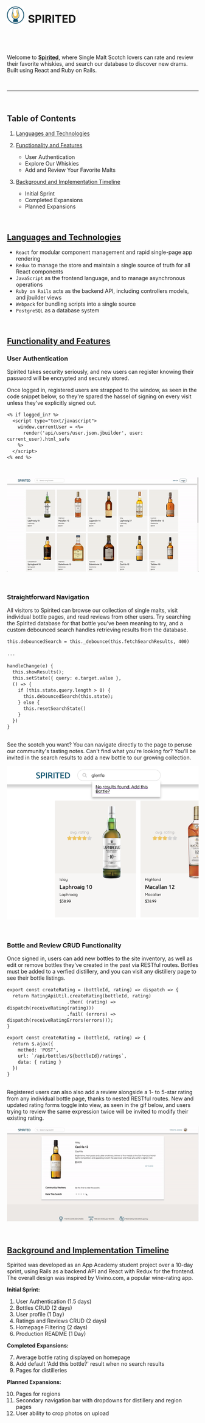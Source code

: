 <header style="display: flex; align-items: center;">
  <img src="app/assets/images/user_img_wide_lines.png" style="width: 45px; height:45px; padding-right: 10px">
  <h1>SPIRITED</h1>
</header>

Welcome to **[Spirited](https://spirited-app.herokuapp.com/#/)**, where Single Malt Scotch lovers can rate and review their favorite whiskies, and search our database to discover new drams. Built using React and Ruby on Rails.

<br>
<hr>
<br>

## Table of Contents
1. [Languages and Technologies](#languages-and-technologies)

2. [Functionality and Features](#functionality-and-features)
    * User Authentication
    * Explore Our Whiskies
    * Add and Review Your Favorite Malts
3. [Background and Implementation Timeline](#background-and-implementation-timeline)
    * Initial Sprint
    * Completed Expansions
    * Planned Expansions

<br>
<h2><a id="languages-and-technologies" href="#languages-and-technologies">
  Languages and Technologies
</a></h2>

* `React` for modular component management and rapid single-page app rendering
* `Redux` to manage the store and maintain a single source of truth for all React components
* `JavaScript` as the frontend language, and to manage asynchronous operations
* `Ruby on Rails` acts as the backend API, including controllers models, and jbuilder views
* `Webpack` for bundling scripts into a single source
* `PostgreSQL` as a database system


<br>   
<h2><a id ="functionality-and-features" href="#functionality-and-features">
  Functionality and Features
</a></h2>


### **User Authentication**
Spirited takes security seriously, and new users can register knowing their password will be encrypted and securely stored.

Once logged in, registered users are strapped to the window, as seen in the code snippet below, so they're spared the hassel of signing on every visit unless they've explicitly signed out.

```
<% if logged_in? %>
  <script type="text/javascript">
    window.currentUser = <%= 
      render('api/users/user.json.jbuilder', user: current_user).html_safe
    %>
  </script>
<% end %>
```
<br>

![Review screengrab](app/assets/images/user_auth.gif)

<br>

### **Straightforward Navigation**
All visitors to Spirited can browse our collection of single malts, visit individual bottle pages, and read reviews from other users. Try searching the Spirited database for that bottle you've been meaning to try, and a custom debounced search handles retrieving results from the database.
```
this.debouncedSearch = this._debounce(this.fetchSearchResults, 400)
  
...

handleChange(e) {
  this.showResults();
  this.setState({ query: e.target.value }, 
  () => {
    if (this.state.query.length > 0) {
      this.debouncedSearch(this.state);
    } else {
      this.resetSearchState()
    }
  })
}
```
<br>
See the scotch you want? You can navigate directly to the page to peruse our community's tasting notes. Can't find what you're looking for? You'll be invited in the search results to add a new bottle to our growing collection.

![Review screengrab](app/assets/images/search_preview.png)

<br>

### **Bottle and Review CRUD Functionality**
Once signed in, users can add new bottles to the site inventory, as well as edit or remove bottles they've created in the past via RESTful routes. Bottles must be added to a verfied distillery, and you can visit any distillery page to see their bottle listings.

```
export const createRating = (bottleId, rating) => dispatch => {
  return RatingApiUtil.createRating(bottleId, rating)
                      .then( (rating) => dispatch(receiveRating(rating)))
                      .fail( (errors) => dispatch(receiveRatingErrors(errors)));
}
```

```
export const createRating = (bottleId, rating) => {
  return $.ajax({
    method: 'POST',
    url: `/api/bottles/${bottleId}/ratings`,
    data: { rating }
  })
}
```
<br>
Registered users can also also add a review alongside a 1- to 5-star rating from any individual bottle page, thanks to nested RESTful routes. New and updated rating forms toggle into view, as seen in the gif below, and users trying to review the same expression twice will be invited to modify their existing rating.

![Review screengrab](app/assets/images/review_CRUD.gif)

<br>
<h2><a id="background-and-implementation-timeline" href="#background-and-implementation-timeline">
  Background and Implementation Timeline
</a></h2>

Spirited was developed as an App Academy student project over a 10-day sprint, using Rails as a backend API and React with Redux for the frontend. The overall design was inspired by Vivino.com, a popular wine-rating app.

**Initial Sprint:**

1. User Authentication (1.5 days)
2. Bottles CRUD (2 days)
3. User profile (1 Day)
4. Ratings and Reviews CRUD (2 days)
5. Homepage Filtering (2 days)
6. Production README (1 Day)

**Completed Expansions:**

7. Average bottle rating displayed on homepage
8. Add default 'Add this bottle?' result when no search results
9. Pages for distilleries

**Planned Expansions:**

10. Pages for regions
11. Secondary navigation bar with dropdowns for distillery and region pages
12. User ability to crop photos on upload 


